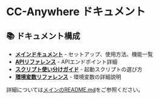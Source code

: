 # CC-Anywhere ドキュメント

## 📚 ドキュメント構成

- **[メインドキュメント](../README.md)** - セットアップ、使用方法、機能一覧
- **[APIリファレンス](./api/README.md)** - APIエンドポイント詳細
- **[スクリプト使い分けガイド](./scripts-overview.md)** - 起動スクリプトの選び方
- **[環境変数リファレンス](./environment-variables.md)** - 環境変数の詳細説明

詳細については[メインのREADME.md](../README.md)をご参照ください。